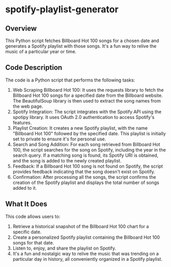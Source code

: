 # spotify-playlist-generator
## Overview
This Python script fetches Billboard Hot 100 songs for a chosen date and generates a Spotify playlist with those songs. It's a fun way to relive the music of a particular year or time.
## Code Description
The code is a Python script that performs the following tasks:

1. Web Scraping Billboard Hot 100: It uses the requests library to fetch the Billboard Hot 100 songs for a specified date from the Billboard website. The BeautifulSoup library is then used to extract the song names from the web page.
2. Spotify Integration: The script integrates with the Spotify API using the spotipy library. It uses OAuth 2.0 authentication to access Spotify's features.
3. Playlist Creation: It creates a new Spotify playlist, with the name "Billboard Hot 100" followed by the specified date. This playlist is initially set to private to ensure it's for personal use.
4. Search and Song Addition: For each song retrieved from Billboard Hot 100, the script searches for the song on Spotify, including the year in the search query. If a matching song is found, its Spotify URI is obtained, and the song is added to the newly created playlist.
5. Feedback: If a Billboard Hot 100 song is not found on Spotify, the script provides feedback indicating that the song doesn't exist on Spotify.
6. Confirmation: After processing all the songs, the script confirms the creation of the Spotify playlist and displays the total number of songs added to it.

## What It Does
This code allows users to:

1. Retrieve a historical snapshot of the Billboard Hot 100 chart for a specific date.
2. Create a personalized Spotify playlist containing the Billboard Hot 100 songs for that date.
3. Listen to, enjoy, and share the playlist on Spotify.
4. It's a fun and nostalgic way to relive the music that was trending on a particular day in history, all conveniently organized in a Spotify playlist.
